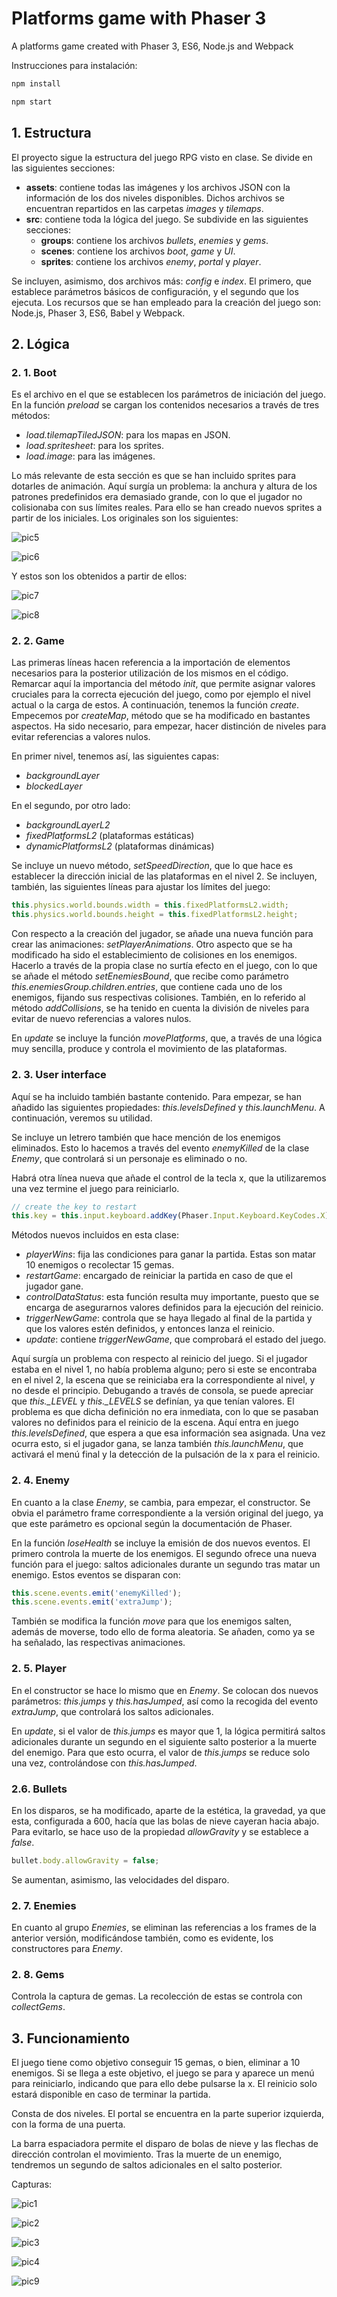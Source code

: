 # Platforms game with Phaser 3

A platforms game created with Phaser 3, ES6, Node.js and Webpack

Instrucciones para instalación:

```node.js
npm install
```
```node.js
npm start
```

## 1. Estructura

El proyecto sigue la estructura del juego RPG visto en clase. Se divide en las siguientes secciones:

* **assets**: contiene todas las imágenes y los archivos JSON con la información de los dos niveles disponibles. Dichos archivos se encuentran repartidos en las carpetas *images* y *tilemaps*.
* **src**: contiene toda la lógica del juego. Se subdivide en las siguientes secciones:
	* **groups**: contiene los archivos *bullets*, *enemies* y *gems*.
	* **scenes**: contiene los archivos *boot*, *game* y *UI*.
	* **sprites**: contiene los archivos *enemy*, *portal* y *player*.

Se incluyen, asimismo, dos archivos más: *config* e *index*. El primero, que establece parámetros básicos de configuración, y el segundo que los ejecuta.
Los recursos que se han empleado para la creación del juego son: Node.js, Phaser 3, ES6, Babel y Webpack.

## 2. Lógica

### 2. 1. Boot

Es el archivo en el que se establecen los parámetros de iniciación del juego. En la función *preload* se cargan los contenidos necesarios a través de tres métodos:

* *load.tilemapTiledJSON*: para los mapas en JSON.
* *load.spritesheet*: para los sprites.
* *load.image*: para las imágenes.

Lo más relevante de esta sección es que se han incluido sprites para dotarles de animación. Aquí surgía un problema: la anchura y altura de los patrones predefinidos era demasiado grande, con lo que el jugador no colisionaba con sus límites reales. Para ello se han creado nuevos sprites a partir de los iniciales. 
Los originales son los siguientes:

![pic5](https://github.com/ivanmirandastavenuiter/platforms-Phaser-game/blob/master/pics/pic5.png)

![pic6](https://github.com/ivanmirandastavenuiter/platforms-Phaser-game/blob/master/pics/pic6.png)

Y estos son los obtenidos a partir de ellos:

![pic7](https://github.com/ivanmirandastavenuiter/platforms-Phaser-game/blob/master/pics/pic7.png)

![pic8](https://github.com/ivanmirandastavenuiter/platforms-Phaser-game/blob/master/pics/pic8.png)

### 2. 2. Game
Las primeras líneas hacen referencia a la importación de elementos necesarios para la posterior utilización de los mismos en el código. 
Remarcar aquí la importancia del método *init*, que permite asignar valores cruciales para la correcta ejecución del juego, como por ejemplo el nivel actual o la carga de estos.
A continuación, tenemos la función *create*. Empecemos por *createMap*, método que se ha modificado en bastantes aspectos. Ha sido necesario, para empezar, hacer distinción de niveles para evitar referencias a valores nulos. 

En primer nivel, tenemos así, las siguientes capas:

* *backgroundLayer*
* *blockedLayer*

En el segundo, por otro lado:

* *backgroundLayerL2*
* *fixedPlatformsL2* (plataformas estáticas)
* *dynamicPlatformsL2* (plataformas dinámicas)

Se incluye un nuevo método, *setSpeedDirection*, que lo que hace es establecer la dirección inicial de las plataformas en el nivel 2.
Se incluyen, también, las siguientes líneas para ajustar los límites del juego:

```javascript
this.physics.world.bounds.width = this.fixedPlatformsL2.width;
this.physics.world.bounds.height = this.fixedPlatformsL2.height;
```

Con respecto a la creación del jugador, se añade una nueva función para crear las animaciones: *setPlayerAnimations*. Otro aspecto que se ha modificado ha sido el establecimiento de colisiones en los enemigos. Hacerlo a través de la propia clase no surtía efecto en el juego, con lo que se añade el método *setEnemiesBound*, que recibe como parámetro *this.enemiesGroup.children.entries*, que contiene cada uno de los enemigos, fijando sus respectivas colisiones. También, en lo referido al método *addCollisions*, se ha tenido en cuenta la división de niveles para evitar de nuevo referencias a valores nulos.

En *update* se incluye la función *movePlatforms*, que, a través de una lógica muy sencilla, produce y controla el movimiento de las plataformas. 

### 2. 3. User interface

Aquí se ha incluido también bastante contenido. Para empezar, se han añadido las siguientes propiedades: *this.levelsDefined* y *this.launchMenu*. A continuación, veremos su utilidad.

Se incluye un letrero también que hace mención de los enemigos eliminados. Esto lo hacemos a través del evento *enemyKilled* de la clase *Enemy*, que controlará si un personaje es eliminado o no. 

Habrá otra línea nueva que añade el control de la tecla x, que la utilizaremos una vez termine el juego para reiniciarlo.

```javascript
// create the key to restart
this.key = this.input.keyboard.addKey(Phaser.Input.Keyboard.KeyCodes.X);
```

Métodos nuevos incluidos en esta clase:

* *playerWins*: fija las condiciones para ganar la partida. Estas son matar 10 enemigos o recolectar 15 gemas. 
* *restartGame*: encargado de reiniciar la partida en caso de que el jugador gane. 
* *controlDataStatus*: esta función resulta muy importante, puesto que se encarga de asegurarnos valores definidos para la ejecución del reinicio.
* *triggerNewGame*: controla que se haya llegado al final de la partida y que los valores estén definidos, y entonces lanza el reinicio.
* *update*: contiene *triggerNewGame*, que comprobará el estado del juego.

Aquí surgía un problema con respecto al reinicio del juego. Si el jugador estaba en el nivel 1, no había problema alguno; pero si este se encontraba en el nivel 2, la escena que se reiniciaba era la correspondiente al nivel, y no desde el principio. Debugando a través de consola, se puede apreciar que *this._LEVEL* y *this._LEVELS* se definían, ya que tenían valores. El problema es que dicha definición no era inmediata, con lo que se pasaban valores no definidos para el reinicio de la escena. Aquí entra en juego *this.levelsDefined*, que espera a que esa información sea asignada. Una vez ocurra esto, si el jugador gana, se lanza también *this.launchMenu*, que activará el menú final y la detección de la pulsación de la x para el reinicio.

### 2. 4. Enemy

En cuanto a la clase *Enemy*, se cambia, para empezar, el constructor. Se obvia el parámetro frame correspondiente a la versión original del juego, ya que este parámetro es opcional según la documentación de Phaser. 

En la función *loseHealth* se incluye la emisión de dos nuevos eventos. El primero controla la muerte de los enemigos. El segundo ofrece una nueva función para el juego: saltos adicionales durante un segundo tras matar un enemigo. Estos eventos se disparan con:

```javascript
this.scene.events.emit('enemyKilled');
this.scene.events.emit('extraJump');
```

También se modifica la función *move* para que los enemigos salten, además de moverse, todo ello de forma aleatoria. Se añaden, como ya se ha señalado, las respectivas animaciones. 

### 2. 5. Player

En el constructor se hace lo mismo que en *Enemy*. Se colocan dos nuevos parámetros: *this.jumps* y *this.hasJumped*, así como la recogida del evento *extraJump*, que controlará los saltos adicionales. 

En *update*, si el valor de *this.jumps* es mayor que 1, la lógica permitirá saltos adicionales durante un segundo en el siguiente salto posterior a la muerte del enemigo. Para que esto ocurra, el valor de *this.jumps* se reduce solo una vez, controlándose con *this.hasJumped*.

### 2.6. Bullets

En los disparos, se ha modificado, aparte de la estética, la gravedad, ya que esta, configurada a 600, hacía que las bolas de nieve cayeran hacia abajo. Para evitarlo, se hace uso de la propiedad *allowGravity* y se establece a *false*.

```javascript
bullet.body.allowGravity = false;
```

Se aumentan, asimismo, las velocidades del disparo.

### 2. 7. Enemies

En cuanto al grupo *Enemies*, se eliminan las referencias a los frames de la anterior versión, modificándose también, como es evidente, los constructores para *Enemy*. 

### 2. 8. Gems

Controla la captura de gemas. La recolección de estas se controla con *collectGems*.

## 3. Funcionamiento

El juego tiene como objetivo conseguir 15 gemas, o bien, eliminar a 10 enemigos. Si se llega a este objetivo, el juego se para y aparece un menú para reiniciarlo, indicando que para ello debe pulsarse la x. El reinicio solo estará disponible en caso de terminar la partida. 

Consta de dos niveles. El portal se encuentra en la parte superior izquierda, con la forma de una puerta. 

La barra espaciadora permite el disparo de bolas de nieve y las flechas de dirección controlan el movimiento. Tras la muerte de un enemigo, tendremos un segundo de saltos adicionales en el salto posterior.

Capturas:

![pic1](https://github.com/ivanmirandastavenuiter/platforms-Phaser-game/blob/master/pics/pic1.png)

![pic2](https://github.com/ivanmirandastavenuiter/platforms-Phaser-game/blob/master/pics/pic2.png)

![pic3](https://github.com/ivanmirandastavenuiter/platforms-Phaser-game/blob/master/pics/pic3.png)

![pic4](https://github.com/ivanmirandastavenuiter/platforms-Phaser-game/blob/master/pics/pic4.png)

![pic9](https://github.com/ivanmirandastavenuiter/platforms-Phaser-game/blob/master/pics/pic9.png)







